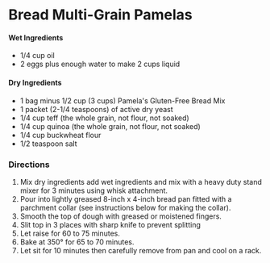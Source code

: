 # Bread Multi-Grain Pamelas

#### Wet Ingredients
- 1/4 cup oil
- 2 eggs plus enough water to make 2 cups liquid

#### Dry Ingredients
- 1 bag minus 1/2 cup (3 cups) Pamela's Gluten-Free Bread Mix
- 1 packet (2-1/4 teaspoons) of active dry yeast
- 1/4 cup teff (the whole grain, not flour, not soaked)
- 1/4 cup quinoa (the whole grain, not flour, not soaked)
- 1/4 cup buckwheat flour
- 1/2 teaspoon salt

### Directions
1. Mix dry ingredients add wet ingredients and mix with a heavy duty stand mixer for 3 minutes using whisk attachment.
2. Pour into lightly greased 8-inch x 4-inch bread pan fitted with a parchment collar (see instructions below for making the collar).
3. Smooth the top of dough with greased or moistened fingers.
4. Slit top in 3 places with sharp knife to prevent splitting
5. Let raise for 60 to 75 minutes.
6. Bake at 350° for 65 to 70 minutes.
7. Let sit for 10 minutes then carefully remove from pan and cool on a rack.

 
